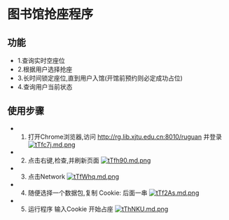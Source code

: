 # 图书馆抢座程序
## 功能
+ 1.查询实时空座位
+ 2.根据用户选择抢座
+ 3.长时间锁定座位,直到用户入馆(开馆前预约则必定成功占位)
+ 4.查询用户当前状态

## 使用步骤
+ 1. 打开Chrome浏览器,访问 http://rg.lib.xjtu.edu.cn:8010/ruguan 并登录
[![tTfc7j.md.png](https://s1.ax1x.com/2020/06/10/tTfc7j.md.png)](https://imgchr.com/i/tTfc7j)
+ 2. 点击右键,检查,并刷新页面
[![tTfh90.md.png](https://s1.ax1x.com/2020/06/10/tTfh90.md.png)](https://imgchr.com/i/tTfh90)
+ 3. 点击Network
[![tTfWhq.md.png](https://s1.ax1x.com/2020/06/10/tTfWhq.md.png)](https://imgchr.com/i/tTfWhq)
+ 4. 随便选择一个数据包,复制 Cookie: 后面一串
[![tTf2As.md.png](https://s1.ax1x.com/2020/06/10/tTf2As.md.png)](https://imgchr.com/i/tTf2As)
+ 5. 运行程序 输入Cookie 开始占座
[![tThNKU.md.png](https://s1.ax1x.com/2020/06/10/tThNKU.md.png)](https://imgchr.com/i/tThNKU)